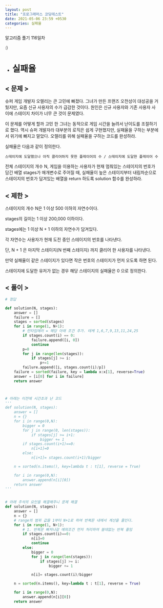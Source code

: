 ```yaml
---
layout: post
title: "프로그래머스 코딩테스트"
date: 2021-05-06 23:59 +0530
categories: 실패율
---
```


알고리즘 풀기 116일차

:)

- # 실패율

>

## < 문제 >

슈퍼 게임 개발자 오렐리는 큰 고민에 빠졌다. 그녀가 만든 프랜즈 오천성이 대성공을 거뒀지만, 요즘 신규 사용자의 수가 급감한 것이다. 원인은 신규 사용자와 기존 사용자 사이에 스테이지 차이가 너무 큰 것이 문제였다.

이 문제를 어떻게 할까 고민 한 그녀는 동적으로 게임 시간을 늘려서 난이도를 조절하기로 했다. 역시 슈퍼 개발자라 대부분의 로직은 쉽게 구현했지만, 실패율을 구하는 부분에서 위기에 빠지고 말았다. 오렐리를 위해 실패율을 구하는 코드를 완성하라.

실패율은 다음과 같이 정의한다.

    스테이지에 도달했으나 아직 클리어하지 못한 플레이어의 수 / 스테이지에 도달한 플레이어 수

전체 스테이지의 개수 N, 게임을 이용하는 사용자가 현재 멈춰있는 스테이지의 번호가 담긴 배열 stages가 매개변수로 주어질 때, 실패율이 높은 스테이지부터 내림차순으로 스테이지의 번호가 담겨있는 배열을 return 하도록 solution 함수를 완성하라.

## < 제한 >

스테이지의 개수 N은 1 이상 500 이하의 자연수이다.

stages의 길이는 1 이상 200,000 이하이다.

stages에는 1 이상 N + 1 이하의 자연수가 담겨있다.

각 자연수는 사용자가 현재 도전 중인 스테이지의 번호를 나타낸다.

단, N + 1 은 마지막 스테이지(N 번째 스테이지) 까지 클리어 한 사용자를 나타낸다.

만약 실패율이 같은 스테이지가 있다면 작은 번호의 스테이지가 먼저 오도록 하면 된다.

스테이지에 도달한 유저가 없는 경우 해당 스테이지의 실패율은 0 으로 정의한다.

## < 풀이 >

```python
# 정답

def solution(N, stages):
    answer = []
    failure = []
    stages = sorted(stages)
    for i in range(1, N+1):
        # 런타임에러 = 해당 아래 조건 추가. 테케 1,6,7,9,13,11,24,25
        if stages.count(i) == 0:
            failure.append([i, 0])
            continue
        p=0
        for j in range(len(stages)):
            if stages[j] >= i:
                p+=1
        failure.append([i, stages.count(i)/p])
    failure = sorted(failure, key = lambda x:x[1], reverse=True)
    answer = [i[0] for i in failure]
    return answer



# 아래는 이전에 시간초과 난 코드
'''
def solution(N, stages):
    answer = []
    n = {}
    for i in range(0,N):
        bigger = 0
        for j in range(0, len(stages)):
            if stages[j] >= i+1:
                bigger += 1
        if stages.count(i+1)==0:
            n[i+1]=0
        else:
            n[i+1]= stages.count(i+1)/bigger

    n = sorted(n.items(), key=lambda t : t[1], reverse = True)

    for i in range(0,N):
        answer.append(n[i][0])
    return answer
'''


# 아래 주석의 요인을 해결해주니 문제 해결
def solution(N, stages):
    answer = []
    n = {}
    # range의 범위 값을 1부터 N+1로 하여 반복문 내에서 계산을 줄인다.
    for i in range(1, N+1):
        # 1. 반복문 빠져나갈 예외조건 먼저 처리하여 쓸데없는 반복 줄임
        if stages.count(i)==0:
            n[i]=0
            continue
        else:
            bigger = 0
            for j in range(len(stages)):
                if stages[j] >= i:
                    bigger += 1

            n[i]= stages.count(i)/bigger

    n = sorted(n.items(), key=lambda t : t[1], reverse = True)

    for i in range(0,N):
        answer.append(n[i][0])
    return answer

```
